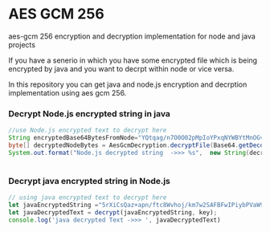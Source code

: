 # AES GCM 256
aes-gcm 256 encryption and decryption implementation for node and java projects

If you have a senerio in which you have some encrypted file which is being encrypted by java and you want to decrpt within node or vice versa.

In this repository you can get java and node.js encryption and decrption implementation using aes gcm 256.

### Decrypt Node.js encrypted string in java

```java
//use Node.js encrypted text to decrypt here
String encryptedBase64BytesFromNode="YQtqag/n7O0O02pMpIoYPxqNYWBYtMnOGvbbH11+guzPYpOA56utUzfbANm+mzS7TySApTdeZou90emoHh8PbZg=";
byte[] decryptedNodeBytes = AesGcmDecryption.decryptFile(Base64.getDecoder().decode(encryptedBase64BytesFromNode));
System.out.format("Node.js decrypted string  ->>> %s",  new String(decryptedNodeBytes));
        
```
### Decrypt java encrypted string in Node.js
```javascript
// using java encrypted text to decrypt here
let javaEncryptedString ="5rXiCsQaz+apn/ftc8Wvhoj/km7w2SAFBFwIPiybPVaW9S26V9d7lyRalTVlySYahHautV+nug=";
let javaDecryptedText = decrypt(javaEncryptedString, key);
console.log('java decrypted Text ->>> ', javaDecryptedText)
```

